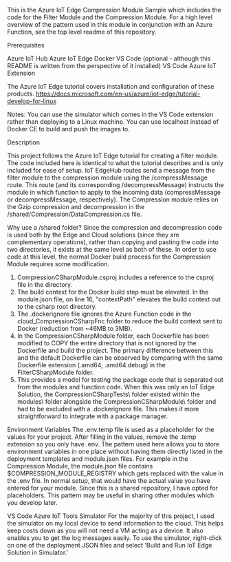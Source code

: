 This is the Azure IoT Edge Compression Module Sample which includes the code for the Filter Module and the Compression Module.  For a high level overview of the pattern used in this module in conjunction with an Azure Function, see the top level readme of this repository.  

Prerequisites

Azure IoT Hub
Azure IoT Edge
Docker
VS Code (optional - although this README is written from the perspective of it installed)
VS Code Azure IoT Extension

The Azure IoT Edge tutorial covers installation and configuration of these products.
https://docs.microsoft.com/en-us/azure/iot-edge/tutorial-develop-for-linux

Notes: 
You can use the simulator which comes in the VS Code extension rather than deploying to a Linux machine.
You can use localhost instead of Docker CE to build and push the images to.

Description

This project follows the Azure IoT Edge tutorial for creating a filter module.  The code included here is identical to what the tutorial describes and is only included for ease of setup.  IoT EdgeHub routes send a message from the filter module to the compression module using the /compressMessage route.  This route (and its corresponding /decompressMessage) instructs the module in which function to apply to the incoming data (compressMessage or decompressMessage, respectively).  The Compression module relies on the Gzip compression and decompression in the /shared/Compression/DataCompression.cs file.  

Why use a /shared folder?
Since the compression and decompression code is used both by the Edge and Cloud solutions (since they are complementary operations), rather than copying and pasting the code into two directories, it exists at the same level as both of these.  In order to use code at this level, the normal Docker build process for the Compression Module requires some modification.
1) CompressionCSharpModule.csproj includes a reference to the csproj file in the directory.
2) The build context for the Docker build step must be elevated.  In the module.json file, on line 16, "contextPath" elevates the build context out to the csharp root directory.   
3) The .dockerignore file ignores the Azure Function code in the cloud_CompressionCSharpFnc folder to reduce the build context sent to Docker (reduction from ~46MB to 3MB).
4) In the CompressionCSharpModule folder, each Dockerfile has been modified to COPY the entire directory that is not ignored by the Dockerfile and build the project.  The primary difference between this and the default Dockerfile can be observed by comparing with the same Dockerfile extension (.amd64, .amd64.debug) in the FilterCSharpModule folder.
5) This provides a model for testing the package code that is separated out from the modules and function code.  When this was only an IoT Edge Solution, the CompressionCSharpTests\ folder existed within the modules\ folder alongside the CompressionCSharpModule\ folder and had to be excluded with a .dockerignore file.  This makes it more straightforward to integrate with a package manager.

Environment Variables
The .env.temp file is used as a placeholder for the values for your project.  After filling in the values, remove the .temp extension so you only have .env.  The pattern used here allows you to store environment variables in one place without having them directly listed in the deployment templates and module.json files.  For example in the Compression Module, the module.json file contains $COMPRESSION_MODULE_REGISTRY which gets replaced with the value in the .env file.  In normal setup, that would have the actual value you have entered for your module.  Since this is a shared repository, I have opted for placeholders.  This pattern may be useful  in sharing other modules which you develop later.  

VS Code Azure IoT Tools Simulator
For the majority of this project, I used the simulator on my local device to send information to the cloud.  This helps keep costs down as you will not need a VM acting as a device.  It also enables you to get the log messages easily.  To use the simulator, right-click on one of the deployment JSON files and select 'Build and Run IoT Edge Solution in Simulator.' 